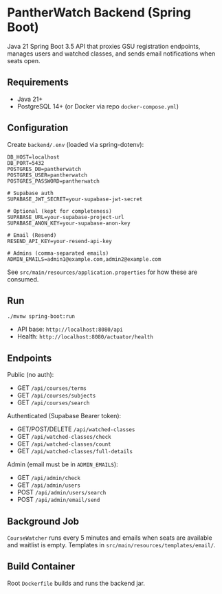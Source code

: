 ﻿# PantherWatch Backend (Spring Boot)

Java 21 Spring Boot 3.5 API that proxies GSU registration endpoints, manages users and watched classes, and sends email notifications when seats open.

## Requirements
- Java 21+
- PostgreSQL 14+ (or Docker via repo `docker-compose.yml`)

## Configuration
Create `backend/.env` (loaded via spring-dotenv):
```
DB_HOST=localhost
DB_PORT=5432
POSTGRES_DB=pantherwatch
POSTGRES_USER=pantherwatch
POSTGRES_PASSWORD=pantherwatch

# Supabase auth
SUPABASE_JWT_SECRET=your-supabase-jwt-secret

# Optional (kept for completeness)
SUPABASE_URL=your-supabase-project-url
SUPABASE_ANON_KEY=your-supabase-anon-key

# Email (Resend)
RESEND_API_KEY=your-resend-api-key

# Admins (comma-separated emails)
ADMIN_EMAILS=admin1@example.com,admin2@example.com
```
See `src/main/resources/application.properties` for how these are consumed.

## Run
```
./mvnw spring-boot:run
```
- API base: `http://localhost:8080/api`
- Health: `http://localhost:8080/actuator/health`

## Endpoints
Public (no auth):
- GET `/api/courses/terms`
- GET `/api/courses/subjects`
- GET `/api/courses/search`

Authenticated (Supabase Bearer token):
- GET/POST/DELETE `/api/watched-classes`
- GET `/api/watched-classes/check`
- GET `/api/watched-classes/count`
- GET `/api/watched-classes/full-details`

Admin (email must be in `ADMIN_EMAILS`):
- GET `/api/admin/check`
- GET `/api/admin/users`
- POST `/api/admin/users/search`
- POST `/api/admin/email/send`

## Background Job
`CourseWatcher` runs every 5 minutes and emails when seats are available and waitlist is empty. Templates in `src/main/resources/templates/email/`.

## Build Container
Root `Dockerfile` builds and runs the backend jar.
